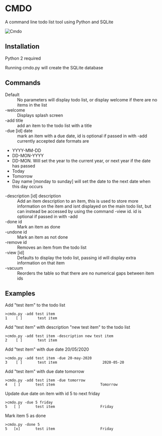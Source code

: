 # CMDO
A command line todo list tool using Python and SQLite

![Cmdo](https://user-images.githubusercontent.com/8157119/28658090-9a77f6e0-72a1-11e7-8b5a-1a7c28f9d039.PNG)

## Installation
Python 2 required

Running cmdo.py will create the SQLite database

## Commands
<dl>
  <dt>Default</dt>
  <dd>No parameters will display todo list, or display welcome if there are no items in the list</dd>

  <dt>-welcome</dt>
  <dd>Displays splash screen</dd>
  
  <dt>-add title</dt>
  <dd>add an item to the todo list with a title</dd>

  <dt>-due [id] date</dt>
  <dd>mark an item with a due date, id is optional if passed in with -add</dd>
  <dd>currently accepted date formats are</dd>
</dl>

* YYYY-MM-DD
* DD-MON-YYYY
* DD-MON. Will set the year to the current year, or next year if the date has passed
* Today
* Tomorrow
* Day name [monday to sunday] will set the date to the next date when this day occurs

<dl>  
  <dt>-description [id] description</dt>
  <dd>Add an item description to an item, this is used to store more information on the item and isnt displayed on the main todo list,
  but can instead be accessed by using the command -view id. id is optional if passed in with -add</dd>

  <dt>-done id</dt>
  <dd>Mark an item as done</dd>

  <dt>-undone id</dt>
  <dd>Mark an item as not done</dd>

  <dt>-remove id</dt>
  <dd>Removes an item from the todo list</dd>

  <dt>-view [id]</dt>
  <dd> Defaults to display the todo list, passing id will display extra information on that item</dd>

  <dt>-vacuum</dt>
  <dd> Reorders the table so that there are no numerical gaps between item ids</dd>
<dl>

## Examples
Add "test item" to the todo list

```
>cmdo.py -add test item
1    [ ]       test item
```

Add "test item" with description "new test item" to the todo list

```
>cmdo.py -add test item -description new test item
2    [ ]       test item
```

Add "test item" with due date 20/05/2020

```
>cmdo.py -add test item -due 20-may-2020
3    [ ]       test item                     2020-05-20
```

Add "test item" with due date tomorrow

```
>cmdo.py -add test item -due tomorrow
4   [ ]       test item                     Tomorrow
```

Update due date on item with id 5 to next friday

```
>cmdo.py -due 5 friday
5   [ ]       test item                     Friday
```

Mark item 5 as done

```
>cmdo.py -done 5
5   [x]       test item                     Friday
```
